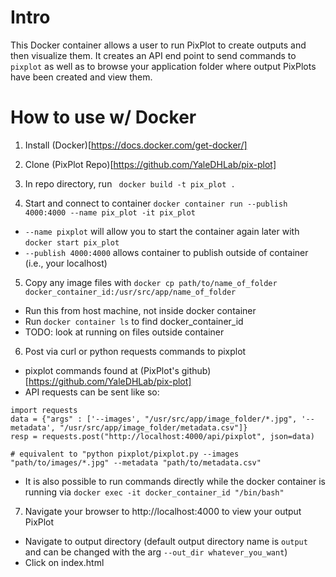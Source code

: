 # Intro
This Docker container allows a user to run PixPlot to create outputs and then visualize them. It creates an API end point to send commands to `pixplot` as well as to browse your application folder where output PixPlots have been created and view them.

# How to use w/ Docker

1. Install (Docker)[https://docs.docker.com/get-docker/]

2. Clone (PixPlot Repo)[https://github.com/YaleDHLab/pix-plot]

3. In repo directory, run ` docker build -t pix_plot .`

4. Start and connect to container `docker container run --publish 4000:4000 --name pix_plot -it pix_plot`
 - `--name pixplot` will allow you to start the container again later with `docker start pix_plot`
 - `--publish 4000:4000` allows container to publish outside of container (i.e., your localhost)

5. Copy any image files with  `docker cp path/to/name_of_folder docker_container_id:/usr/src/app/name_of_folder`
  - Run this from host machine, not inside docker container
  - Run `docker container ls` to find docker_container_id
  - TODO: look at running on files outside container

6. Post via curl or python requests commands to pixplot
  - pixplot commands found at (PixPlot's github)[https://github.com/YaleDHLab/pix-plot]
  - API requests can be sent like so:
```
import requests
data = {"args" : ['--images', "/usr/src/app/image_folder/*.jpg", '--metadata', "/usr/src/app/image_folder/metadata.csv"]}
resp = requests.post("http://localhost:4000/api/pixplot", json=data)

# equivalent to "python pixplot/pixplot.py --images "path/to/images/*.jpg" --metadata "path/to/metadata.csv"
```
  - It is also possible to run commands directly while the docker container is running via `docker exec -it docker_container_id "/bin/bash"`

7. Navigate your browser to http://localhost:4000 to view your output PixPlot
  - Navigate to output directory (default output directory name is `output` and can be changed with the arg `--out_dir whatever_you_want`)
  - Click on index.html
